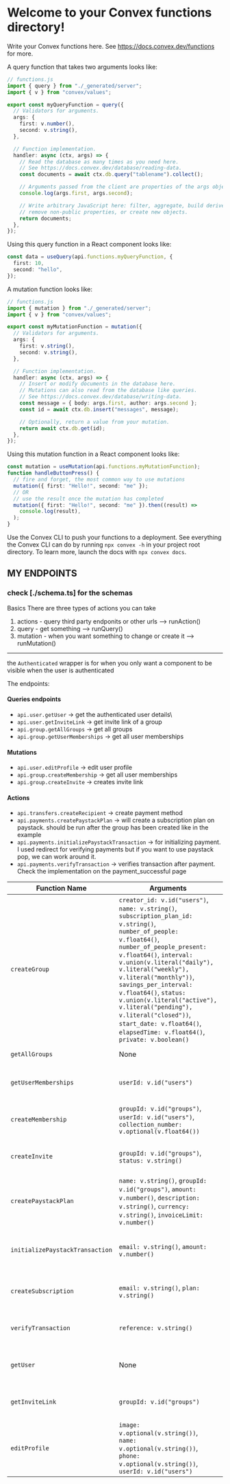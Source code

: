 # Welcome to your Convex functions directory!

Write your Convex functions here.
See https://docs.convex.dev/functions for more.

A query function that takes two arguments looks like:

```ts
// functions.js
import { query } from "./_generated/server";
import { v } from "convex/values";

export const myQueryFunction = query({
  // Validators for arguments.
  args: {
    first: v.number(),
    second: v.string(),
  },

  // Function implementation.
  handler: async (ctx, args) => {
    // Read the database as many times as you need here.
    // See https://docs.convex.dev/database/reading-data.
    const documents = await ctx.db.query("tablename").collect();

    // Arguments passed from the client are properties of the args object.
    console.log(args.first, args.second);

    // Write arbitrary JavaScript here: filter, aggregate, build derived data,
    // remove non-public properties, or create new objects.
    return documents;
  },
});
```

Using this query function in a React component looks like:

```ts
const data = useQuery(api.functions.myQueryFunction, {
  first: 10,
  second: "hello",
});
```

A mutation function looks like:

```ts
// functions.js
import { mutation } from "./_generated/server";
import { v } from "convex/values";

export const myMutationFunction = mutation({
  // Validators for arguments.
  args: {
    first: v.string(),
    second: v.string(),
  },

  // Function implementation.
  handler: async (ctx, args) => {
    // Insert or modify documents in the database here.
    // Mutations can also read from the database like queries.
    // See https://docs.convex.dev/database/writing-data.
    const message = { body: args.first, author: args.second };
    const id = await ctx.db.insert("messages", message);

    // Optionally, return a value from your mutation.
    return await ctx.db.get(id);
  },
});
```

Using this mutation function in a React component looks like:

```ts
const mutation = useMutation(api.functions.myMutationFunction);
function handleButtonPress() {
  // fire and forget, the most common way to use mutations
  mutation({ first: "Hello!", second: "me" });
  // OR
  // use the result once the mutation has completed
  mutation({ first: "Hello!", second: "me" }).then((result) =>
    console.log(result),
  );
}
```

Use the Convex CLI to push your functions to a deployment. See everything
the Convex CLI can do by running `npx convex -h` in your project root
directory. To learn more, launch the docs with `npx convex docs`.


## MY ENDPOINTS

### check [./schema.ts] for the schemas

Basics
There are three types of actions you can take
1. actions - query third party endponits or other urls --> runAction()
2. query - get something --> runQuery()
3. mutation - when you want something to change or create it --> runMutation()

-------
the `Authenticated` wrapper is for when you only want a component to be visible when the user is authenticated

The endpoints:
#### Queries endpoints
- `api.user.getUser` -> get the authenticated user details\
- `api.user.getInviteLink` -> get invite link of a group
- `api.group.getAllGroups` -> get all groups
- `api.group.getUserMemberships` -> get all user memberships

#### Mutations
- `api.user.editProfile` -> edit user profile
- `api.group.createMembership` -> get all user memberships
- `api.group.createInvite` -> creates invite link

#### Actions
- `api.transfers.createRecipient` -> create payment method
- `api.payments.createPaystackPlan` -> will create a subscription plan on paystack. should be run after the group has been created like in the example
- `api.payments.initializePaystackTransaction` -> for initializing payment. I used redirect for verifying payments but if you want to use paystack pop, we can work around it.
- `api.payments.verifyTransaction` -> verifies transaction after payment. Check the implementation on the payment_successful page


| Function Name                   | Arguments                                                                                                      | Description                                      |
|---------------------------------|----------------------------------------------------------------------------------------------------------------|--------------------------------------------------|
| `createGroup`                   | `creator_id: v.id("users")`, `name: v.string()`, `subscription_plan_id: v.string()`, `number_of_people: v.float64()`, `number_of_people_present: v.float64()`, `interval: v.union(v.literal("daily"), v.literal("weekly"), v.literal("monthly"))`, `savings_per_interval: v.float64()`, `status: v.union(v.literal("active"), v.literal("pending"), v.literal("closed"))`, `start_date: v.float64()`, `elapsedTime: v.float64()`, `private: v.boolean()` | Creates a new group and returns the group ID.    |
| `getAllGroups`                  | None                                                                                                           | Retrieves all groups.                            |
| `getUserMemberships`            | `userId: v.id("users")`                                                                                       | Retrieves memberships for a specific user.       |
| `createMembership`              | `groupId: v.id("groups")`, `userId: v.id("users")`, `collection_number: v.optional(v.float64())`              | Creates a new membership and returns the ID.     |
| `createInvite`                  | `groupId: v.id("groups")`, `status: v.string()`                                                               | Creates a new invite and returns the invite code.|
| `createPaystackPlan`            | `name: v.string()`, `groupId: v.id("groups")`, `amount: v.number()`, `description: v.string()`, `currency: v.string()`, `invoiceLimit: v.number()` | Creates a Paystack plan and returns the result.  |
| `initializePaystackTransaction` | `email: v.string()`, `amount: v.number()`                                                                      | Initializes a Paystack transaction and returns the result. |
| `createSubscription`            | `email: v.string()`, `plan: v.string()`                                                                        | Creates a subscription and returns the result.   |
| `verifyTransaction`             | `reference: v.string()`                                                                                        | Verifies a transaction and returns the result.   |
| `getUser`                       | None                                                                                                           | Retrieves the current user based on authentication. |
| `getInviteLink`                 | `groupId: v.id("groups")`                                                                                     | Retrieves the invite link for a specific group.  |
| `editProfile`                   | `image: v.optional(v.string())`, `name: v.optional(v.string())`, `phone: v.optional(v.string())`, `userId: v.id("users")` | Edits the user profile with optional fields.     |
